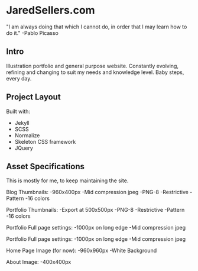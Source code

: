 JaredSellers.com
====================

"I am always doing that which I cannot do, in order that I may learn how to do it."
-Pablo Picasso

## Intro ##
Illustration portfolio and general purpose website. Constantly evolving, refining and changing to suit my needs and knowledge level. Baby steps, every day.

## Project Layout ##

Built with:
* Jekyll
* SCSS
* Normalize
* Skeleton CSS framework
* JQuery

## Asset Specifications ##

This is mostly for me, to keep maintaining the site.

Blog Thumbnails: 
-960x400px
-Mid compression jpeg
-PNG-8
-Restrictive
-Pattern
-16 colors

Portfolio Thumbnails: 
-Export at 500x500px
-PNG-8
-Restrictive
-Pattern
-16 colors

Portfolio Full page settings: 
-1000px on long edge
-Mid compression jpeg

Portfolio Full page settings: 
-1000px on long edge
-Mid compression jpeg

Home Page Image (for now):
-960x960px
-White Background

About Image:
-400x400px
